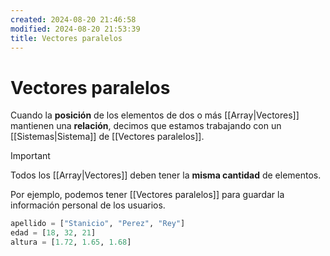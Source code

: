 ```yaml
---
created: 2024-08-20 21:46:58
modified: 2024-08-20 21:53:39
title: Vectores paralelos
---
```


# Vectores paralelos

Cuando la **posición** de los elementos de dos o más [[Array|Vectores]] mantienen una **relación**, decimos que estamos trabajando con un [[Sistemas|Sistema]] de [[Vectores paralelos]].

> [!important]
> Todos los [[Array|Vectores]] deben tener la **misma cantidad** de elementos.

Por ejemplo, podemos tener [[Vectores paralelos]] para guardar la información personal de los usuarios.

```python
apellido = ["Stanicio", "Perez", "Rey"]
edad = [18, 32, 21]
altura = [1.72, 1.65, 1.68]
```
